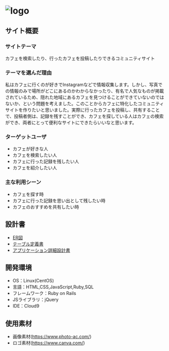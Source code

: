 # ![logo](https://user-images.githubusercontent.com/109025282/197979880-b7c6480b-0905-4416-8591-50927bd67a03.jpg)

## サイト概要

### サイトテーマ
カフェを検索したり、行ったカフェを投稿したりできるコミュニティサイト

### テーマを選んだ理由
私はカフェに行くのが好きでInstagramなどで情報収集します。しかし、写真での情報のみで場所がどこにあるのかわからなかったり、有名で人気なものが掲載されているため、隠れた地域にあるカフェを見つけることができていないのではないか、という問題を考えました。このことからカフェに特化したコミュニティサイトを作りたいと思いました。実際に行ったカフェを投稿し、共有することで、投稿者側は、記録を残すことができ、カフェを探している人はカフェの検索ができ、両者にとって便利なサイトにできたらいいなと思います。

### ターゲットユーザ
* カフェが好きな人
* カフェを検索したい人
* カフェに行った記録を残したい人
* カフェを紹介したい人

### 主な利用シーン
* カフェを探す時
* カフェに行った記録を思い出として残したい時
* カフェのおすすめを共有したい時

## 設計書
* [ER図](https://drive.google.com/file/d/1U2vlaYbV8dtzulOycnGsGRrndW_whxO9/view?usp=sharing)
* [テーブル定義書](https://docs.google.com/spreadsheets/d/1R3xe3A543_Rpeak_VXyhdeI4lgGNi4HfnocK_EDj3CE/edit?usp=sharing)
* [アプリケーション詳細設計書](https://docs.google.com/spreadsheets/d/1IFdPa-UBBcJGjiCecskdx5WjhmO5lgkrAQzVsqEEBmg/edit?usp=sharing)


## 開発環境
- OS：Linux(CentOS)
- 言語：HTML,CSS,JavaScript,Ruby,SQL
- フレームワーク：Ruby on Rails
- JSライブラリ：jQuery
- IDE：Cloud9

## 使用素材
* 画像素材(https://www.photo-ac.com/)
* ロゴ素材(https://www.canva.com/)